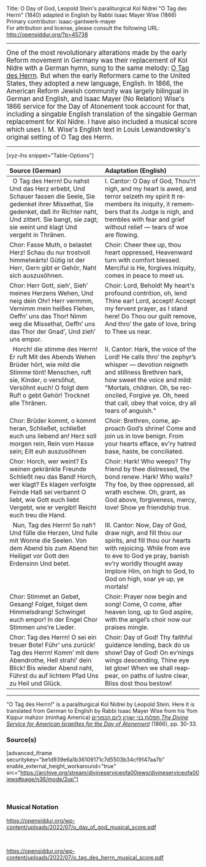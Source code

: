 <html>
<head></head>
<body>
Title: O Day of God, Leopold Stein's paraliturgical Kol Nidrei "O Tag des Herrn" (1840) adapted in English by Rabbi Isaac Mayer Wise (1866)<br />
Primary contributor: isaac-gantwerk-mayer<br />
For attribution and license, please consult the following URL: <a href="http://opensiddur.org/?p=45738">http://opensiddur.org/?p=45738</a>
<p />
<hr />

<div class="english" lang="en" style="font-size: 1.2em;">
One of the most revolutionary alterations made by the early Reform movement in Germany was their replacement of Kol Nidre with a German hymn, sung to the same melody: <a href="/?p=45311">O Tag des Herrn</a>. But when the early Reformers came to the United States, they adopted a new language, English. In 1866, the American Reform Jewish community was largely bilingual in German and English, and Isaac Mayer (No Relation) Wise's 1866 service for the Day of Atonement took account for that, including a singable English translation of the singable German replacement for Kol Nidre. I have also included a musical score which uses I. M. Wise's English text in Louis Lewandowsky's original setting of O Tag des Herrn.
</div>

<hr />

[xyz-ihs snippet="Table-Options"]<table style="margin-left: auto; margin-right: auto;" class="draggable">
<thead><tr><th id="x" style="text-align: left;">Source (German)</th><th style="text-align: left;">Adaptation (English)</th></tr></thead>
<tbody>
<tr><td style="vertical-align:top;">
<div class="german" lang="dee" style="text-align: left;">
&nbsp;
O Tag des Herrn!
Du nahst
Und das Herz erbebt,
Und Schauer fassen die Seele,
Sie gedenket ihrer Missethat,
Sie gedenket, daß ihr Richter naht,
Und zittert.
Sie bangt, sie zagt; sie weint und klagt
Und vergeht in Thränen.
</div></td>

<td style="vertical-align:top;">
<div class="english" lang="en" style="text-align: left;">
Ⅰ. <span class="instruction">Cantor:</span> 
O Day of God, 
Thou’rt nigh, 
and my heart is awed, 
and terror seizeth my spirit
It remembers its iniquity,  
it remembers that its Judge is nigh,
and trembles 
with fear and grief without relief — 
tears of woe are flowing.
</div></td></tr>


<tr><td style="vertical-align:top;">
<div class="german" lang="dee" style="text-align: left;">
<span class="instruction">Chor:</span>
Fasse Muth, o belastet Herz!
Schau du nur trostvoll himmelwärts!
Gütig ist der Herr,
Gern gibt er Gehör,
Naht sich auszusöhnen.
</div></td>

<td style="vertical-align:top;">
<div class="english" lang="en" style="text-align: left;">
<span class="instruction">Choir:</span> 
Cheer thee up, thou heart oppressed, 
Heavenward turn with comfort blessed.
Merciful is He, 
forgives iniquity, 
comes in peace to meet us.
</div></td></tr>


<tr><td style="vertical-align:top;">
<div class="german" lang="dee" style="text-align: left;">
<span class="instruction">Chor:</span>
Herr Gott, sieh’,
Sieh’ meines Herzens Wehen,
Und neig dein Ohr!
Herr vermmm,
Vernimm mein heißes Flehen,
Oeffn’ uns das Thor!
Nimm weg die Missethat,
Oeffn’ uns das Thor der Gnad’,
Und zieh’ uns empor.
</div></td>

<td style="vertical-align:top;">
<div class="english" lang="en" style="text-align: left;">
<span class="instruction">Choir:</span> 
Lord, Behold! 
My heart's profound contrition, 
oh, lend Thine ear!
Lord, accept! 
Accept my fervent prayer, 
as I stand here!
Do Thou our guilt remove, 
And thro’ the gate of love, 
bring to Thee us near.
</div></td></tr>


<tr><td style="vertical-align:top;">
<div class="german" lang="dee" style="text-align: left;">
&nbsp;
Horch! die stimme des Herrn!
Er ruft
Mit des Abends Wehen
Brüder hört, wie mild die Stimme tönt!
Menschen, ruft sie, Kinder, o versöhut,
Versöhnt euch!
O folgt dem Ruf! o gebt Gehör!
Trocknet alle Thränen.
</div></td>

<td style="vertical-align:top;">
<div class="english" lang="en" style="text-align: left;">
Ⅱ. <span class="instruction">Cantor:</span> 
Hark, the voice of the Lord! 
He calls thro’ the zephyr’s whisper — 
devotion reigneth and stillness
Brethren hark, how sweet the voice and mild: 
"Mortals, children. Oh, be reconciled,
Forgive ye. 
Oh, heed that call, obey that voice, 
dry all tears of anguish."
</div></td></tr>


<tr><td style="vertical-align:top;">
<div class="german" lang="dee" style="text-align: left;">
<span class="instruction">Chor:</span> 
Brüder kommt, o kommt heran,
Schließet, schließet euch uns liebend an!
Herz soll morgen rein,
Rein vom Hasse sein;
Eilt euh auszusöhnen
</div></td>

<td style="vertical-align:top;">
<div class="english" lang="en" style="text-align: left;">
<span class="instruction">Choir:</span> 
Brethren, come, approach God’s shrine! 
Come and join us in love benign.
From your hearts efface, 
ev'ry hatred base, 
haste, be conciliated.
</div></td></tr>


<tr><td style="vertical-align:top;">
<div class="german" lang="dee" style="text-align: left;">
<span class="instruction">Chor:</span> 
Horch, wer weint?
Es weinen gekränkte Freunde
Schließt neu das Band!
Horch, wer klagt?
Es klagen verfolgte Feinde
Haß sei verbannt
O liebt, wie Gott euch liebt
Vergebt, wie er vergibt!
Reicht euch treu die Hand.
</div></td>

<td style="vertical-align:top;">
<div class="english" lang="en" style="text-align: left;">
<span class="instruction">Choir:</span> 
Hark! Who weeps? 
Thy friend by thee distressed, 
the bond renew. 
Hark! Who wails? 
Thy foe, by thee oppressed, 
all wrath eschew.
Oh, grant, as God above, 
forgiveness, mercy, love! 
Show ye friendship true.
</div></td></tr>


<tr><td style="vertical-align:top;">
<div class="german" lang="dee" style="text-align: left;">
&nbsp;
Nun, Tag des Herrn!
So nah’!
Und fülle die Herzen,
Und fulle mit Wonne die Seelen.
Von dem Abend bis zum Abend hin
Heiliget vor Gott den Erdensinn
Und betet.
</div></td>

<td style="vertical-align:top;">
<div class="english" lang="en" style="text-align: left;">
Ⅲ. <span class="instruction">Cantor:</span> 
Now, Day of God, 
draw nigh, 
and fill thou our spirits, 
and fill thou our hearts with rejoicing.
While from eve to eve to God 
ye pray, 
banish ev’ry worldly thought away
&nbsp;
Implore Him, on high to God, to God on high, 
soar ye up, ye mortals!
</div></td></tr>


<tr><td style="vertical-align:top;">
<div class="german" lang="dee" style="text-align: left;">
<span class="instruction">Chor:</span>
Stimmet an Gebet, Gesang!
Folget, folget dem Himmelsdrang!
Schwinget euch empor!
In der Engel Chor
Stimmen uns’re Lieder.
</div></td>

<td style="vertical-align:top;">
<div class="english" lang="en" style="text-align: left;">
<span class="instruction">Choir:</span> 
Prayer now begin and song! 
Come, O come, after heaven long,
up to God aspire, 
with the angel’s choir 
now our praises mingle.
</div></td></tr>


<tr><td style="vertical-align:top;">
<div class="german" lang="dee" style="text-align: left;">
<span class="instruction">Chor:</span>
Tag des Herrn!
O sei ein treuer Bote!
Führ’ uns zurück!
Tag des Herrn! Komm’ mit dem Abendrothe,
Hell strahl’ dein Blick!
Bis wieder Abend naht,
Führst du auf lichtem Pfad
Uns zu Heil und Glück.
</div></td>

<td style="vertical-align:top;">
<div class="english" lang="en" style="text-align: left;">
<span class="instruction">Choir:</span> 
Day of God! 
Thy faithful guidance lending, 
back do us show!
Day of God! On ev’nings wings descending, 
Thine eye let glow!
When we shall reappear, 
on paths of lustre clear, 
Bliss dost thou bestow!
</div></td></tr>
</tbody></table>

<hr />

"O Tag des Herrn!" is a paraliturgical Kol Nidrei by Leopold Stein. Here it is translated from German to English by Rabbi Isaac Mayer Wise from his Yom Kippur mahzor (minhag America) <a href="/?p=33175">תפלות בני ישורון ליום הכפורים <em>The Divine Service for American Israelites for the Day of Atonement</em></a> (1866), pp. 30-33.

<h3>Source(s)</h3>

[advanced_iframe securitykey="be1d939e6a1b36109171c7d5503b34cf9147aa7b" enable_external_height_workaround="true" src="https://archive.org/stream/divineserviceofa00jews/divineserviceofa00jews#page/n36/mode/2up"]

&nbsp;

<h3>Musical Notation</h3>

https://opensiddur.org/wp-content/uploads/2022/07/o_day_of_god_musical_score.pdf

&nbsp;

https://opensiddur.org/wp-content/uploads/2022/07/o_tag_des_herrn_musical_score.pdf

&nbsp;
</body>
</html>